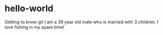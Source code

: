 # hello-world
Getting to know git
I am a 39 year old male who is married with 3 children. I love fishing in my spare time!
